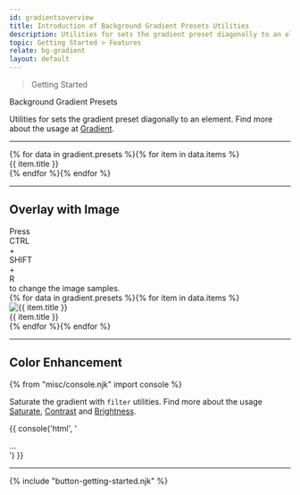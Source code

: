 ```yaml
---
id: gradientsoverview
title: Introduction of Background Gradient Presets Utilities
description: Utilities for sets the gradient preset diagonally to an element.
topic: Getting Started > Features
relate: bg-gradient
layout: default
---
```


> Getting Started

<div class="-margin-t-4 padding-t-4 (xs)text-xl-3 (lg)text-xl-5 font-semibold gap-tight-1">
  Background Gradient Presets
</div>

Utilities for sets the gradient preset diagonally to an element. Find more about the usage at [Gradient](/background-gradient-presets/).

---

<div class="(group) flex flex-gap-4 flex-wrap justify-between items-stretch curve-border-lg cursor-pointer">{% for data in gradient.presets %}{% for item in data.items %}<div class="flex flex-column justify-center items-center"><div class="width-16 height-16 {{ item.class }} curve-border-full shadow-dreamy-sm border-4 border-gray-1 (group-hover)border-charcoal-1 transition duration-100 ease-in-out"></div><div class="padding-t-3 text-sm text-gray-6 font-mono gap-tight-1">{{ item.title }}</div></div>{% endfor %}{% endfor %}</div>

---

## Overlay with Image

<div class="margin-t-4 margin-b-5 padding-3 border-l-8 border-gray-6 text-sm text-gray-6 bg-gray-1 (dark)bg-gray-8">
  <div class="flex items-center">
    Press
    <div class="margin-x-1 padding-x-1 padding-y-0 border border-gray-4 curve-border">
      CTRL
    </div>
    <div>+</div>
    <div class="margin-x-1 padding-x-1 padding-y-0 border border-gray-4 curve-border">
      SHIFT
    </div>
    <div>+</div>
    <div class="margin-x-1 padding-x-1 padding-y-0 border border-gray-4 curve-border">
      R
    </div>
		to change the image samples.
  </div>
</div>

<div class="(group) flex flex-gap-4 flex-wrap justify-between items-stretch">{% for data in gradient.presets %}{% for item in data.items %}<div class="relative (group) width-32 bg-tint-granite-1 curve-border-lg shadow-dreamy-sm transition duration-100 ease-in-out transform (xs)(group-hover)scale-100 (sm)(group-hover)scale-110 (md)(group-hover)scale-110 (lg)(group-hover)scale-110 cursor-pointer select-none"><div class="stack-1 absolute top-0 left-0"><div class="{{ item.class }} filter-saturate-5 width-32 height-32 opacity-50 (group-hover)opacity-0 transition duration-100 ease-in-out curve-border-md"></div></div><img class="width-32 height-32 object-cover object-center overflow-hidden curve-border-md" src="https://picsum.photos/500?random=1" alt="{{ item.title }}"><div class="absolute top-2 left-2 height-10 width-10 {{ item.class }} curve-border-full shadow-dreamy-md"></div><div class="stack-2 absolute bottom-2 left-2 flex justify-center items-center height-8 width-8 font-default (xs)text-sm (sm)text-sm (md)text-sm (lg)text-sm font-mono text-center text-white (group-hover)text-tint-granite-5 bg-tint-granite-5 (group-hover)bg-tint-granite-1 curve-border-full shadow-dreamy-sm">{{ item.title }}</div></div>{% endfor %}{% endfor %}</div>

---

## Color Enhancement

{% from "misc/console.njk" import console %}

Saturate the gradient with `filter` utilities. Find more about the usage [Saturate](/filter-saturate/), [Contrast](/filter-contrast) and [Brightness](/filter-brightness).

{{ console('html',
'<!-- Example -->
<div class="bg-gradient-preset-1 ... filter saturate-5">
  ...
</div>
') }}

---

{% include "button-getting-started.njk" %}